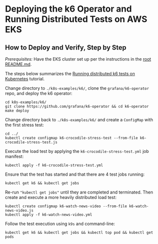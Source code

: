 
# Deploying the k6 Operator and Running Distributed Tests on AWS EKS

## How to Deploy and Verify, Step by Step

*Prerequisites:* Have the EKS cluster set up per the instructions in the [root README.md](../../README.md).

The steps below summarizes the [Running distributed k6 tests on Kubernetes](https://k6.io/blog/running-distributed-tests-on-k8s/#deploying-the-operator)
tutorial.

Change directory to `./k8s-examples/k6/`, clone the `grafana/k6-operator` repo, and deploy the k6 operator:

    cd k8s-examples/k6/
    git clone https://github.com/grafana/k6-operator && cd k6-operator
    make deploy

Change directory back to `./k8s-examples/k6/` and create a `ConfigMap` with the first stress test:

    cd ../
    kubectl create configmap k6-crocodile-stress-test --from-file k6-crocodile-stress-test.js

Execute the load test by applying the `k6-crocodile-stress-test.yml` job manifest:

    kubectl apply -f k6-crocodile-stress-test.yml

Ensure that the test has started and that there are 4 test jobs running:

    kubectl get k6 && kubectl get jobs

Re-run `"kubectl get jobs"` until they are completed and terminated. Then create and execute a more heavily distributed
load test:

    kubectl create configmap k6-watch-news-video --from-file k6-watch-news-video.js
    kubectl apply -f k6-watch-news-video.yml

Follow the test execution using `k9s` and command-line:

    kubectl get k6 && kubectl get jobs && kubectl top pod && kubectl get pods
